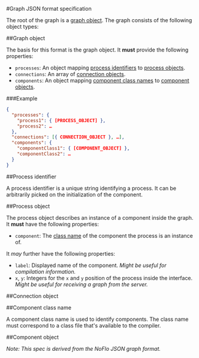 #Graph JSON format specification

The root of the graph is a [graph object](#graph-object). The graph consists of the following object types:

##Graph object

The basis for this format is the graph object. It __must__ provide the following properties:

- `processes`: An object mapping [process identifiers](#process-identifier) to [process objects](#process-object).
- `connections`: An array of [connection objects](#connection-object).
- `components`: An object mapping [component class names](#component-class-name) to [component objects](#component-object).

###Example

```json
{
  "processes": {
    "process1": { [PROCESS_OBJECT] },
    "process2": …
  },
  "connections": [{ CONNECTION_OBJECT }, …],
  "components": {
    "componentClass1": { [COMPONENT_OBJECT] },
    "componentClass2": …
  }
}
```

##Process identifier

A process identifier is a unique string identifying a process. It can be arbitrarily picked on the initialization of the component.

##Process object

The process object describes an instance of a component inside the graph. It __must__ have the following properties:

- `component`: The [class name](#component-class-name) of the component the process is an instance of.

It _may_ further have the following properties:

- `label`: Displayed name of the component. _Might be useful for compilation information._
- `x`, `y`: Integers for the `x` and `y` position of the process inside the interface. _Might be useful for receiving a graph from the server._

##Connection object



##Component class name

A component class name is used to identify components. The class name must correspond to a class file that's available to the compiler.

##Component object

_Note: This spec is derived from the NoFlo JSON graph format._
